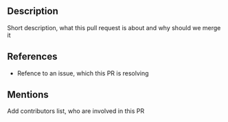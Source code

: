 ## Description
Short description, what this pull request is about and why should we merge it

## References
* Refence to an issue, which this PR is resolving

## Mentions
Add contributors list, who are involved in this PR
